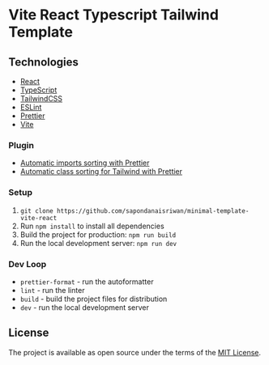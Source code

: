 # Vite React Typescript Tailwind Template

## Technologies
- [React](https://reactjs.org/)
- [TypeScript](https://www.typescriptlang.org/)
- [TailwindCSS](https://tailwindcss.com/)
- [ESLint](https://eslint.org/)
- [Prettier](https://prettier.io/)
- [Vite](https://vitejs.dev/)

### Plugin
- [Automatic imports sorting with Prettier](https://github.com/trivago/prettier-plugin-sort-imports)
- [Automatic class sorting for Tailwind with Prettier](https://github.com/tailwindlabs/prettier-plugin-tailwindcss)

### Setup

1. `git clone https://github.com/sapondanaisriwan/minimal-template-vite-react`
2. Run `npm install` to install all dependencies
3. Build the project for production: `npm run build`
4. Run the local development server: `npm run dev`

### Dev Loop

- `prettier-format` - run the autoformatter
- `lint` - run the linter
- `build` - build the project files for distribution
- `dev` - run the local development server

## License

The project is available as open source under the terms of the [MIT License](LICENSE).
